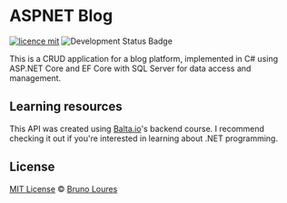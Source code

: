 # ASPNET Blog

[![licence mit](https://img.shields.io/badge/licence-MIT-blue.svg)](https://github.com/louresb/TodoApp/blob/main/LICENSE)
![Development Status Badge](https://img.shields.io/badge/Status-In%20Progress-yellow)

This is a CRUD application for a blog platform, implemented in C# using ASP.NET Core and EF Core with SQL Server for data access and management.

## Learning resources

This API was created using [Balta.io](https://balta.io/)'s backend course. I recommend checking it out if you're interested in learning about .NET programming.

## License
[MIT License](https://github.com/louresb/ASPNET6-Blog/blob/main/LICENSE) © [Bruno Loures](https://github.com/louresb)
